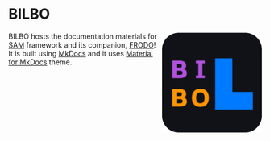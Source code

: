# BILBO

<img src="docs/img/bilbo-logo.png" width="200" align="right"/>

BILBO hosts the documentation materials for [SAM](https://sam.amirmasoudabdol.name) framework and its companion, [FRODO](https://sam.amirmasoudabdol.name/frodo)! It is built using [MkDocs](https://www.mkdocs.org) and it uses [Material for MkDocs](https://squidfunk.github.io/mkdocs-material/) theme. 